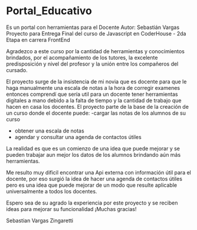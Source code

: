 # Portal_Educativo
Es un portal con herramientas para el Docente
Autor: Sebastián Vargas
Proyecto para Entrega Final del curso de Javascript en CoderHouse - 2da Etapa en carrera FrontEnd

Agradezco a este curso por la cantidad de herramientas y conocimientos brindados, por el acompañamiento de los tutores, la excelente predisposición y nivel del profesor y la unión entre los compañeros del cursado.

El proyecto surge de la insistencia de mi novia que es docente para que le haga manualmente una escala de notas a la hora de corregir examenes entonces comprendí que sería util para un docente tener herramientas digitales a mano debido a la falta de tiempo y la cantidad de trabajo que hacen en casa los docentes.
El proyecto  parte de la base de la creación de un curso donde el docente puede:
 -cargar las notas de los alumnos de su curso
 - obtener una escala de notas
 - agendar y consultar una agenda de contactos útiles

La realidad es que es un comienzo de una idea que puede mejorar y se pueden trabajar aun mejor los datos de los alumnos brindando aún más herramientas.

Me resulto muy dificil encontrar una Api externa con información útil para el docente, por eso surgió la idea de hacer una agenda de contactos útiles pero es una idea que puede mejorar
de un modo que resulte aplicable universalmente a todos los docentes.

Espero sea de su agrado la experiencia por este proyecto y se reciben ideas para mejorar su funcionalidad ¡Muchas gracias!

Sebastian Vargas Zingaretti
